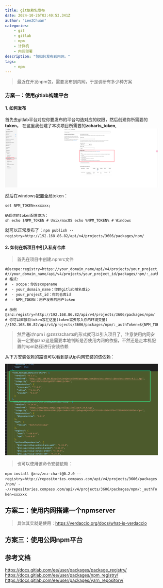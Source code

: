 ```yaml
---
title: git依赖包发布
date: 2024-10-26T02:40:53.341Z
author: "LeeZChuan"
categories:
    - git
    - gitlab
    - npm
    - 计算机
    - 内网部署
description: "包如何发布到内网。"
tags:
    - npm
---
```




> 最近在开发npm包，需要发布到内网，于是调研有多少种方案

### 方案一：使用gitlab构建平台

#### 1. 如何发布

首先去gitlab平台对应你要发布的平台勾选对应的权限，然后创建你所需要的**token**，
在这里我创建了本次项目所需要的**zcharts_token**,
![gitlab-token](/assets/images/gitlab-token.png)

然后在windows配置全局token：

```
set NPM_TOKEN=xxxxxx;

确保你的token配置成功：
sh echo $NPM_TOKEN # Unix/macOS echo %NPM_TOKEN% # Windows
```


就可以正常发布了：`npm publish --registry=http://192.168.86.82/api/v4/projects/3606/packages/npm/`

#### 2. 如何在新项目中引入私有仓库

> 首先在项目中创建.npmrc文件

```
#@scope:registry=https://your_domain_name/api/v4/projects/your_project_id/packages/npm/
#//your_domain_name/api/v4/projects/your_project_id/packages/npm/:_authToken="${NPM_TOKEN}"
# 格式:
#  - scope：你的scopename
#  - your_domain_name：你的gitlab域名或ip
#  - your_project_id：你的仓库id
#  - NPM_TOKEN：用户发布的用户token
 
# 示例
@znz:registry=http://192.168.86.82/api/v4/projects/3606/packages/npm/
# 你可以直接将token写在这里(token需要写入你的环境变量)
//192.168.86.82/api/v4/projects/3606/packages/npm/:_authToken=${NPM_TOKEN}
```

> 然后通过npm i @znz/zcharts的形式就可以引入项目了，注意使用内网安装一定要@znz这是需要本地判断是否使用内网的依据，不然还是走本机配置的npm路径进行安装依赖


从下方安装依赖的路径可以看到是从ip内网安装的该依赖：

![npm-register](/assets/images/npm-register.png)


> 也可以使用该命令安装依赖：

`npm install @znz/znz-chart@0.2.0 --registry=http://repositories.compass.com/api/v4/projects/3606/packages/npm/ --//repositories.compass.com/api/v4/projects/3606/packages/npm/:_authToken=xxxxxx`


## 方案二：使用内网搭建一个npmserver

> 具体其实就是使用：https://verdaccio.org/docs/what-is-verdaccio


## 方案三：使用公网npm平台


## 参考文档
https://docs.gitlab.com/ee/user/packages/package_registry/
https://docs.gitlab.com/ee/user/packages/npm_registry/
https://docs.gitlab.com/ee/user/packages/yarn_repository/

